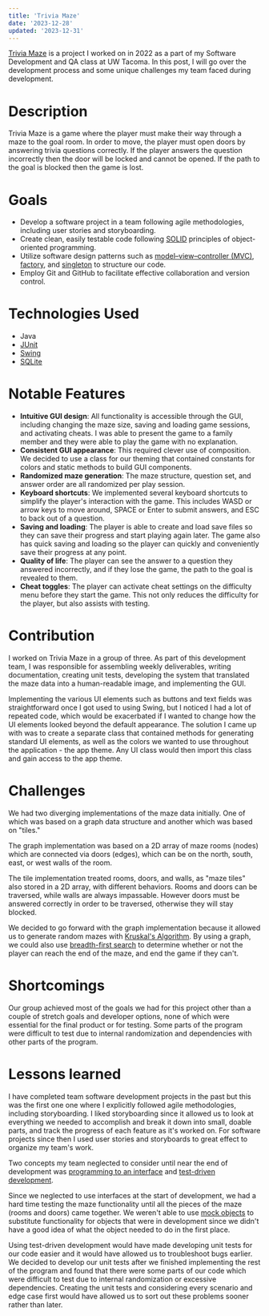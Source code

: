 ```yaml
---
title: 'Trivia Maze'
date: '2023-12-28'
updated: '2023-12-31'
---
```


[Trivia Maze](https://github.com/OtherAndrew/trivia-maze) is a project I worked on in 2022 as a part of my Software Development and QA class at UW Tacoma. In this post, I will go over the development process and some unique challenges my team faced during development.

# Description

Trivia Maze is a game where the player must make their way through a maze to the goal room. In order to move, the player must open doors by answering trivia questions correctly. If the player answers the question incorrectly then the door will be locked and cannot be opened. If the path to the goal is blocked then the game is lost.

# Goals

- Develop a software project in a team following agile methodologies, including user stories and storyboarding.
- Create clean, easily testable code following [SOLID](https://en.wikipedia.org/wiki/SOLID) principles of object-oriented programming.
- Utilize software design patterns such as [model–view–controller (MVC)](https://en.wikipedia.org/wiki/Model–view–controller), [factory](https://en.wikipedia.org/wiki/Factory_method_pattern), and [singleton](https://en.wikipedia.org/wiki/Singleton_pattern) to structure our code.
- Employ Git and GitHub to facilitate effective collaboration and version control.

# Technologies Used

- Java
- [JUnit](https://junit.org/junit5/)
- [Swing](https://en.wikipedia.org/wiki/Swing_(Java))
- [SQLite](https://www.sqlite.org/index.html)

# Notable Features

- **Intuitive GUI design**: All functionality is accessible through the GUI, including changing the maze size, saving and loading game sessions, and activating cheats. I was able to present the game to a family member and they were able to play the game with no explanation.
- **Consistent GUI appearance**: This required clever use of composition. We decided to use a class for our theming that contained constants for colors and static methods to build GUI components.
- **Randomized maze generation**: The maze structure, question set, and answer order are all randomized per play session.
- **Keyboard shortcuts**: We implemented several keyboard shortcuts to simplify the player's interaction with the game. This includes WASD or arrow keys to move around, SPACE or Enter to submit answers, and ESC to back out of a question.
- **Saving and loading**: The player is able to create and load save files so they can save their progress and start playing again later. The game also has quick saving and loading so the player can quickly and conveniently save their progress at any point.
- **Quality of life**: The player can see the answer to a question they answered incorrectly, and if they lose the game, the path to the goal is revealed to them.
- **Cheat toggles**: The player can activate cheat settings on the difficulty menu before they start the game. This not only reduces the difficulty for the player, but also assists with testing.

# Contribution

I worked on Trivia Maze in a group of three. As part of this development team, I was responsible for assembling weekly deliverables, writing documentation, creating unit tests, developing the system that translated the maze data into a human-readable image, and implementing the GUI.

Implementing the various UI elements such as buttons and text fields was straightforward once I got used to using Swing, but I noticed I had a lot of repeated code, which would be exacerbated if I wanted to change how the UI elements looked beyond the default appearance. The solution I came up with was to create a separate class that contained methods for generating standard UI elements, as well as the colors we wanted to use throughout the application - the app theme. Any UI class would then import this class and gain access to the app theme.

# Challenges

We had two diverging implementations of the maze data initially. One of which was based on a graph data structure and another which was based on "tiles."

The graph implementation was based on a 2D array of maze rooms (nodes) which are connected via doors (edges), which can be on the north, south, east, or west walls of the room.

The tile implementation treated rooms, doors, and walls, as "maze tiles" also stored in a 2D array, with different behaviors. Rooms and doors can be traversed, while walls are always impassable. However doors must be answered correctly in order to be traversed, otherwise they will stay blocked.

We decided to go forward with the graph implementation because it allowed us to generate random mazes with [Kruskal's Algorithm](https://en.wikipedia.org/wiki/Kruskal%27s_algorithm). By using a graph, we could also use [breadth-first search](https://en.wikipedia.org/wiki/Breadth-first_search) to determine whether or not the player can reach the end of the maze, and end the game if they can't.

# Shortcomings

Our group achieved most of the goals we had for this project other than a couple of stretch goals and developer options, none of which were essential for the final product or for testing. Some parts of the program were difficult to test due to internal randomization and dependencies with other parts of the program.

# Lessons learned

I have completed team software development projects in the past but this was the first one one where I explicitly followed agile methodologies, including storyboarding. I liked storyboarding since it allowed us to look at everything we needed to accomplish and break it down into small, doable parts, and track the progress of each feature as it's worked on. For software projects since then I used user stories and storyboards to great effect to organize my team's work.

Two concepts my team neglected to consider until near the end of development was [programming to an interface](https://stackoverflow.com/a/383982) and [test-driven development](https://en.wikipedia.org/wiki/Test-driven_development).

Since we neglected to use interfaces at the start of development, we had a hard time testing the maze functionality until all the pieces of the maze (rooms and doors) came together. We weren't able to use [mock objects](https://en.wikipedia.org/wiki/Mock_object) to substitute functionality for objects that were in development since we didn't have a good idea of what the object needed to do in the first place.

Using test-driven development would have made developing unit tests for our code easier and it would have allowed us to troubleshoot bugs earlier. We decided to develop our unit tests after we finished implementing the rest of the program and found that there were some parts of our code which were difficult to test due to internal randomization or excessive dependencies. Creating the unit tests and considering every scenario and edge case first would have allowed us to sort out these problems sooner rather than later.
